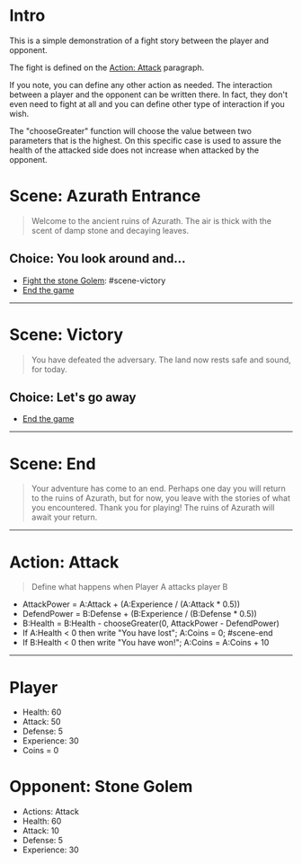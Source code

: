 # Intro
This is a simple demonstration of a fight story
between the player and opponent.

The fight is defined on the [Action: Attack](#action-attack)
paragraph. 

If you note, you can define any other
action as needed. The interaction between a player
and the opponent can be written there. In fact, they
don't even need to fight at all and you can define
other type of interaction if you wish.

The "chooseGreater" function will choose the value
between two parameters that is the highest. On this
specific case is used to assure the health of the
attacked side does not increase when attacked by the
opponent.


# Scene: Azurath Entrance
> Welcome to the ancient ruins of Azurath. The air is thick with the scent of damp stone and decaying leaves.

## Choice: You look around and...
- [Fight the stone Golem](#opponent-stone-golem): #scene-victory
- [End the game](#scene-end)

------

# Scene: Victory
> You have defeated the adversary. The land now rests safe and sound, for today.

## Choice: Let's go away
- [End the game](#scene-end)

------

# Scene: End
> Your adventure has come to an end. Perhaps one day you will return to the ruins of Azurath, but for now, you leave with the stories of what you encountered.
> Thank you for playing! The ruins of Azurath will await your return.

------

# Action: Attack
> Define what happens when Player A attacks player B

- AttackPower = A:Attack + (A:Experience / (A:Attack * 0.5))
- DefendPower = B:Defense + (B:Experience / (B:Defense * 0.5))
- B:Health = B:Health - chooseGreater(0, AttackPower - DefendPower)
- If A:Health < 0 then write "You have lost"; A:Coins = 0; #scene-end
- If B:Health < 0 then write "You have won!"; A:Coins = A:Coins + 10

------

# Player
- Health: 60
- Attack: 50
- Defense: 5
- Experience: 30
- Coins = 0
                  
# Opponent: Stone Golem
- Actions: Attack
- Health: 60
- Attack: 10
- Defense: 5
- Experience: 30
